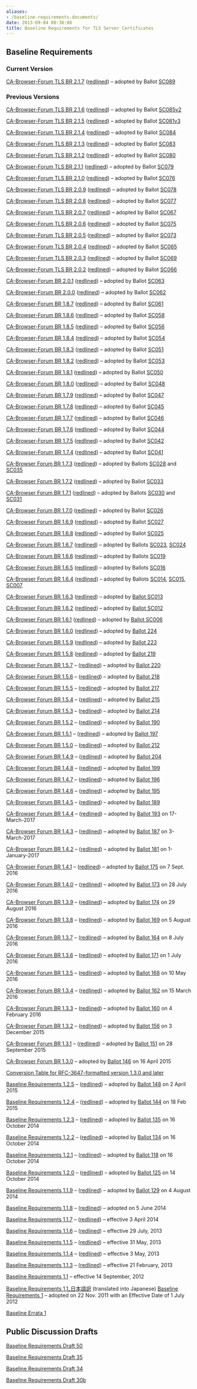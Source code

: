 ```yaml
---
aliases:
- /baseline-requirements-documents/
date: 2013-09-04 00:38:08
title: Baseline Requirements for TLS Server Certificates
---
```


## Baseline Requirements

### Current Version

[CA-Browser-Forum TLS BR 2.1.7][TBR217] ([redlined][TBR217r]) – adopted by Ballot [SC089][sc089]

### Previous Versions

[CA-Browser-Forum TLS BR 2.1.6][TBR216] ([redlined][TBR216r]) – adopted by Ballot [SC085v2][sc085v2]

[CA-Browser-Forum TLS BR 2.1.5][TBR215] ([redlined][TBR215r]) – adopted by Ballot [SC081v3][sc081v3]

[CA-Browser-Forum TLS BR 2.1.4][TBR214] ([redlined][TBR214r]) – adopted by Ballot [SC084][sc084]

[CA-Browser-Forum TLS BR 2.1.3][TBR213] ([redlined][TBR213r]) – adopted by Ballot [SC083][sc083]

[CA-Browser-Forum TLS BR 2.1.2][TBR212] ([redlined][TBR212r]) – adopted by Ballot [SC080][sc080]

[CA-Browser-Forum TLS BR 2.1.1][TBR211] ([redlined][TBR211r]) – adopted by Ballot [SC079][sc079]

[CA-Browser-Forum TLS BR 2.1.0][TBR210] ([redlined][TBR210r]) – adopted by Ballot [SC076][sc076]

[CA-Browser-Forum TLS BR 2.0.9][TBR209] ([redlined][TBR209r]) – adopted by Ballot [SC078][sc078]

[CA-Browser-Forum TLS BR 2.0.8][TBR208] ([redlined][TBR208r]) – adopted by Ballot [SC077][sc077]

[CA-Browser-Forum TLS BR 2.0.7][TBR207] ([redlined][TBR207r]) – adopted by Ballot [SC067][sc067]

[CA-Browser-Forum TLS BR 2.0.6][TBR206] ([redlined][TBR206r]) – adopted by Ballot [SC075][sc075]

[CA-Browser-Forum TLS BR 2.0.5][TBR205] ([redlined][TBR205r]) – adopted by Ballot [SC073][sc073]

[CA-Browser-Forum TLS BR 2.0.4][TBR204] ([redlined][TBR204r]) – adopted by Ballot [SC065][sc065]

[CA-Browser-Forum TLS BR 2.0.3][TBR203] ([redlined][TBR203r]) – adopted by Ballot [SC069][sc069]

[CA-Browser-Forum TLS BR 2.0.2][228] ([redlined][202r]) – adopted by Ballot [SC066][sc066]

[CA-Browser-Forum BR 2.0.1][1] ([redlined][2]) – adopted by Ballot [SC063][3]

[CA-Browser-Forum BR 2.0.0][4] ([redlined][5]) – adopted by Ballot [SC062][6]

[CA-Browser-Forum BR 1.8.7][7] ([redlined][8]) – adopted by Ballot [SC061][9]

[CA-Browser-Forum BR 1.8.6][10] ([redlined][11]) – adopted by Ballot [SC058][12]

[CA-Browser-Forum BR 1.8.5][13] ([redlined][14]) – adopted by Ballot [SC056][15]

[CA-Browser-Forum BR 1.8.4][16] ([redlined][17]) – adopted by Ballot [SC054][18]

[CA-Browser-Forum BR 1.8.3][19] ([redlined][20]) – adopted by Ballot [SC051][21]

[CA-Browser-Forum BR 1.8.2][22] ([redlined][23]) – adopted by Ballot [SC053][24]

[CA-Browser-Forum BR 1.8.1][25] ([redlined][26]) – adopted by Ballot [SC050][27]

[CA-Browser-Forum BR 1.8.0][28] ([redlined][29]) – adopted by Ballot [SC048][30]

[CA-Browser-Forum BR 1.7.9][31] ([redlined][32]) – adopted by Ballot [SC047][33]

[CA-Browser-Forum BR 1.7.8][34] ([redlined][35]) – adopted by Ballot [SC045][36]

[CA-Browser-Forum BR 1.7.7][37] ([redlined][38]) – adopted by Ballot [SC046][39]

[CA-Browser-Forum BR 1.7.6][40] ([redlined][41]) – adopted by Ballot [SC044][42]

[CA-Browser-Forum BR 1.7.5][43] ([redlined][44]) – adopted by Ballot [SC042][45]

[CA-Browser-Forum BR 1.7.4][46] ([redlined][47]) – adopted by Ballot [SC041][48]

[CA-Browser Forum BR 1.7.3][49] ([redlined][50]) – adopted by Ballots [SC028][51] and [SC035][52]

[CA-Browser Forum BR 1.7.2][53] ([redlined][54]) – adopted by Ballot [SC033][55]

[CA-Browser Forum BR 1.7.1][56] ([redlined][57]) – adopted by Ballots [SC030][58] and [SC031][59]

[CA-Browser Forum BR 1.7.0][60] ([redlined][61]) – adopted by Ballot [SC026][62]

[CA-Browser Forum BR 1.6.9][63] ([redlined][64]) – adopted by Ballot [SC027][65]

[CA-Browser Forum BR 1.6.8][66] ([redlined][67]) – adopted by Ballot [SC025][68]

[CA-Browser Forum BR 1.6.7][69] ([redlined][70]) – adopted by Ballots [SC023][71], [SC024][72]

[CA-Browser Forum BR 1.6.6][73] ([redlined][74]) – adopted by Ballots [SC019][75]

[CA-Browser Forum BR 1.6.5][76] ([redlined][77]) – adopted by Ballots [SC016][78]

[CA-Browser Forum BR 1.6.4][79] ([redlined][80]) – adopted by Ballots [SC014][81], [SC015][82], [SC007][83]

[CA-Browser Forum BR 1.6.3][84] ([redlined][85]) – adopted by [Ballot SC013][86]

[CA-Browser Forum BR 1.6.2][87] ([redlined][88]) – adopted by [Ballot SC012][89]

[CA-Browser Forum BR 1.6.1][90] ([redlined][91]) – adopted by [Ballot SC006][92]

[CA-Browser Forum BR 1.6.0][93] ([redlined][94]) – adopted by [Ballot 224][95]

[CA-Browser Forum BR 1.5.9][96] ([redlined][97]) – adopted by [Ballot 223][98]

[CA-Browser Forum BR 1.5.8][99] ([redlined][100]) – adopted by [Ballot 219][101]

[CA-Browser Forum BR 1.5.7][102] – ([redlined][103]) – adopted by [Ballot 220][104]

[CA-Browser Forum BR 1.5.6][105] – ([redlined][106]) – adopted by [Ballot 218][107]

[CA-Browser Forum BR 1.5.5][108] – ([redlined][109]) – adopted by [Ballot 217][110]

[CA-Browser Forum BR 1.5.4][111] – ([redlined][112]) – adopted by [Ballot 215][113]

[CA-Browser Forum BR 1.5.3][114] – ([redlined][115]) – adopted by [Ballot 214][116]

[CA-Browser Forum BR 1.5.2][117] – ([redlined][118]) – adopted by [Ballot 190][119]

[CA-Browser Forum BR 1.5.1][120] – ([redlined][121]) – adopted by [Ballot 197][122]

[CA-Browser Forum BR 1.5.0][123] – ([redlined][124]) – adopted by [Ballot 212][125]

[CA-Browser Forum BR 1.4.9][126] – ([redlined][127]) – adopted by [Ballot 204][128]

[CA-Browser Forum BR 1.4.8][129] – ([redlined][130]) – adopted by [Ballot 199][131]

[CA-Browser Forum BR 1.4.7][132] – ([redlined][133]) – adopted by [Ballot 196][134]

[CA-Browser Forum BR 1.4.6][135] – ([redlined][136]) – adopted by [Ballot 195][137]

[CA-Browser Forum BR 1.4.5][138] – ([redlined][139]) – adopted by [Ballot 189][140]

[CA-Browser Forum BR 1.4.4][141] – ([redlined][142]) – adopted by [Ballot 193][143] on 17-March-2017

[CA-Browser Forum BR 1.4.3][144] – ([redlined][145]) – adopted by [Ballot 187][146] on 3-March-2017

[CA-Browser Forum BR 1.4.2][147] – ([redlined][148]) – adopted by [Ballot 181][149] on 1-January-2017

[CA-Browser Forum BR 1.4.1][150] – ([redlined][151]) – adopted by [Ballot 175][152] on 7 Sept. 2016

[CA-Browser Forum BR 1.4.0][153] – ([redlined][154]) – adopted by [Ballot 173][155] on 28 July 2016

[CA-Browser Forum BR 1.3.9][156] – ([redlined][157]) – adopted by [Ballot 174][158] on 29 August 2016

[CA-Browser Forum BR 1.3.8][159] – ([redlined][160]) – adopted by [Ballot 169][161] on 5 August 2016

[CA-Browser Forum BR 1.3.7][162] – ([redlined][163]) – adopted by [Ballot 164][164] on 8 July 2016

[CA-Browser Forum BR 1.3.6][165] – ([redlined][166]) – adopted by [Ballot 171][167] on 1 July 2016

[CA-Browser Forum BR 1.3.5][168] – ([redlined][169]) – adopted by [Ballot 168][170] on 10 May 2016

[CA-Browser Forum BR 1.3.4][171] – ([redlined][172]) – adopted by [Ballot 162][173] on 15 March 2016

[CA-Browser Forum BR 1.3.3][174] – ([redlined][175]) – adopted by [Ballot 160][176] on 4 February 2016

[CA-Browser Forum BR 1.3.2][177] – ([redlined][178]) – adopted by [Ballot 156][179] on 3 December 2015

[CA-Browser Forum BR 1.3.1][180] – ([redlined][181]) – adopted by [Ballot 151][182] on 28 September 2015

[CA-Browser Forum BR 1.3.0][183] – adopted by [Ballot 146][184] on 16 April 2015

[Conversion Table for RFC-3647-formatted version 1.3.0 and later][185]

[Baseline Requirements 1.2.5][186] – ([redlined][187]) – adopted by [Ballot 148][188] on 2 April 2015

[Baseline Requirements 1.2.4][189] – ([redlined][190]) – adopted by [Ballot 144][191] on 18 Feb 2015

[Baseline Requirements 1.2.3][192] – ([redlined][193]) – adopted by [Ballot 135][194] on 16 October 2014

[Baseline Requirements 1.2.2][195] – ([redlined][196]) – adopted by [Ballot 134][197] on 16 October 2014

[Baseline Requirements 1.2.1][198] – ([redlined][199]) – adopted by [Ballot 118][200] on 16 October 2014

[Baseline Requirements 1.2.0][201] – ([redlined][202]) – adopted by [Ballot 125][203] on 14 October 2014

[Baseline Requirements 1.1.9][204] – ([redlined][205]) – adopted by [Ballot 129][206] on 4 August 2014

[Baseline Requirements 1.1.8][207] – ([redlined][208]) – adopted on 5 June 2014

[Baseline Requirements 1.1.7][209] – ([redlined][210]) – effective 3 April 2014

[Baseline Requirements 1.1.6][211] – ([redlined][212]) – effective 29 July, 2013

[Baseline Requirements 1.1.5][213] – ([redlined][214]) – effective 31 May, 2013

[Baseline Requirements 1.1.4][215] – ([redlined][216]) – effective 3 May, 2013

[Baseline Requirements 1.1.3][217] – ([redlined][218]) – effective 21 February, 2013

[Baseline Requirements 1.1][219] – effective 14 September, 2012

[Baseline Requirements 1.1_日本語訳][220]  (translated into Japanese)
[
][221] [Baseline Requirements 1][222] – adopted on 22 Nov. 2011 with an Effective Date of 1 July 2012

[Baseline Errata 1][223]

## Public Discussion Drafts

[Baseline Requirements Draft 50][224]

[Baseline Requirements Draft 35][225]

[Baseline Requirements Draft 34][226]

[Baseline Requirements Draft 30b][227]

[sc089]: /2025/07/22/ballot-sc-89-Mass-Revocation-Planning
[TBR217]: CA-Browser-Forum-TLS-BR-2.1.7.pdf
[TBR217r]: CA-Browser-Forum-TLS-BR-2.1.7-redlined.pdf
[TBR216]: CA-Browser-Forum-TLS-BR-2.1.6.pdf
[TBR216r]: CA-Browser-Forum-TLS-BR-2.1.6-redlined.pdf
[SC085v2]: /2025/06/18/ballot-sc-085v2-require-validation-of-dnssec-when-present-for-caa-and-dcv-lookups
[TBR215]: CA-Browser-Forum-TLS-BR-2.1.5.pdf
[TBR215r]: CA-Browser-Forum-TLS-BR-2.1.5-redlined.pdf
[sc081v3]: /2025/04/11/ballot-sc-81v3-Introduce-Schedule-of-Reducing-Validity-and-Data-Reuse-Periods
[TBR214]: CA-Browser-Forum-TLS-BR-2.1.4.pdf
[TBR214r]: CA-Browser-Forum-TLS-BR-2.1.4-redlined.pdf
[sc084]: /2025/01/28/ballot-sc-84-DNS-Labeled-with-ACME-Account-ID-Validation-Method
[TBR213]: CA-Browser-Forum-TLS-BR-2.1.3.pdf
[TBR213r]: CA-Browser-Forum-TLS-BR-2.1.3-redlined.pdf
[TBR212]: CA-Browser-Forum-TLS-BR-2.1.2.pdf
[TBR212r]: CA-Browser-Forum-TLS-BR-2.1.2-redlined.pdf
[TBR211]: CA-Browser-Forum-TLS-BR-2.1.1.pdf
[TBR211r]: CA-Browser-Forum-TLS-BR-2.1.1-redlined.pdf
[sc083]: /2025/01/23/ballot-sc-83-Winter-2024-2025-Cleanup-Ballot
[sc079]: /2024/10/14/ballot-sc079v2-allow-more-than-one-certificate-policy-in-a-cross-certified-subordinate-ca-certificate/
[sc080]: /2024/11/14/ballot-sc-80-Sunset-the-use-of-WHOIS-to-identify-Domain-Contacts-and-relying-DCV-Methods
[TBR210]: CA-Browser-Forum-TLS-BR-2.1.0.pdf
[TBR210r]: CA-Browser-Forum-TLS-BR-2.1.0-redlined.pdf
[sc076]: /2024/10/14/ballot-sc076v2-clarify-and-improve-ocsp-requirements/
[TBR209]: CA-Browser-Forum-TLS-BR-2.0.9.pdf
[TBR209r]: CA-Browser-Forum-TLS-BR-2.0.9-redlined.pdf
[sc078]: /2024/10/02/ballot-sc078-subject-organizationname-alignment-for-dba-/-assumed-name/
[TBR208]: CA-Browser-Forum-TLS-BR-2.0.8.pdf
[TBR208r]: CA-Browser-Forum-TLS-BR-2.0.8-redlined.pdf
[sc077]: /2024/09/02/ballot-sc077-update-webtrust-audit-name-in-section-8.4-and-references/
[TBR207]: CA-Browser-Forum-TLS-BR-2.0.7.pdf
[TBR207r]: CA-Browser-Forum-TLS-BR-2.0.7-redlined.pdf
[sc067]: /2024/08/05/ballot-sc-67-Require-Multi-Perspective-Issuance-Corroboration/
[TBR206]: CA-Browser-Forum-TLS-BR-2.0.6.pdf
[TBR206r]: CA-Browser-Forum-TLS-BR-2.0.6-redlined.pdf
[sc075]: /2024/08/05/ballot-sc-075-pre-sign-linting/
[TBR205]: CA-Browser-Forum-TLS-BR-2.0.5.pdf
[TBR205r]: CA-Browser-Forum-TLS-BR-2.0.5-redlined.pdf
[sc073]: /2024/06/07/ballot-sc073-compromised-and-weak-keys/
[TBR204]: TLSBRv2.0.4.pdf
[TBR204r]: TLSBRv2.0.4-redlined.pdf
[sc065]: /2024/03/15/ballot-sc065v2-convert-evgs-into-rfc-3647-format/
[TBR203]: BRv2.0.3.pdf
[TBR203r]: BR-203-redlined.pdf
[sc069]: /2024/03/12/ballot-sc069-clarify-router-and-firewall-logging-requirements/
[202r]: CA-Browser-Forum-2.0.2-redlined.pdf
[sc066]: /2023/11/24/ballot-sc-066-v4-fall-2023-clean-up/
[1]: /uploads/CA-Browser-Forum-BR-v2.0.1.pdf
[2]: /uploads/CA-Browser-Forum-BR-v2.0.1-redlined.pdf
[3]: /2023/07/14/ballot-sc-063-v4make-ocsp-optional-require-crls-and-incentivize-automation/
[4]: /uploads/CA-Browser-Forum-BR-v2.0.0.pdf
[5]: /uploads/CA-Browser-Forum-BR-2.0.0-redlined.pdf
[6]: /2023/03/17/ballot-sc62v2-certificate-profiles-update/
[7]: /uploads/CA-Browser-Forum-BR-1.8.7.pdf
[8]: /uploads/CA-Browser-Forum-BR-1.8.7-redline.pdf
[9]: /2023/03/02/ballot-sc61v4-new-crl-entries-must-have-a-revocation-reason-code/
[10]: /uploads/CA-Browser-Forum-BR-1.8.6.pdf
[11]: /uploads/CA-Browser-Forum-BR-1.8.6-redlined.pdf
[12]: /2022/11/11/ballot-sc58-require-distributionpoint-in-sharded-crls/
[13]: /uploads/CA-Browser-Forum-BR-1.8.5.pdf
[14]: /uploads/BR-1.8.5_redlined.pdf
[15]: /2022/10/25/ballot-sc56-2022-cleanup/
[16]: /uploads/CA-Browser-Forum-BR-1.8.4.pdf
[17]: /uploads/CA-Browser-Forum-BR-1.8.4-redline.pdf
[18]: /2022/03/24/ballot-sc54-onion-cleanup/
[19]: /uploads/CA-Browser-Forum-BR-1.8.3.pdf
[20]: /uploads/CA-Browser-Forum-BR-1.8.3-redline.pdf
[21]: /2022/03/01/ballot-sc51-reduce-and-clarify-audit-log-and-records-archival-retention-requirements/
[22]: /uploads/CA-Browser-Forum-BR-1.8.2.pdf
[23]: /uploads/CA-Browser-Forum-BR-1.8.2-redline.pdf
[24]: /2022/01/26/ballot-sc53-sunset-for-sha-1-ocsp-signing/
[25]: /uploads/CA-Browser-Forum-BR-1.8.1.pdf
[26]: /uploads/CA-Browser-Forum-BR-1.8.1-redline.pdf
[27]: /2021/11/22/ballot-sc50-remove-the-requirements-of-section-4-1-1/
[28]: /uploads/CA-Browser-Forum-BR-1.8.0.pdf
[29]: /uploads/CA-Browser-Forum-BR-1.8.0-redline.pdf
[30]: /2021/07/22/ballot-sc48-v2-domain-name-and-ip-address-encoding/
[31]: /uploads/CA-Browser-Forum-BR-1.7.9.pdf
[32]: /uploads/CA-Browser-Forum-BR-1.7.9-redline.pdf
[33]: /2021/06/30/ballot-sc47v2-sunset-subjectorganizationalunitname/
[34]: /uploads/CA-Browser-Forum-BR-1.7.8.pdf
[35]: /uploads/CA-Browser-Forum-BR-1.7.8-redline.pdf
[36]: /2021/06/03/ballot-sc45-wildcard-domain-validation/
[37]: /uploads/CA-Browser-Forum-BR-1.7.7.pdf
[38]: /uploads/CA-Browser-Forum-BR-1.7.7-redline.pdf
[39]: /2021/06/02/ballot-sc46-sunset-the-caa-exception-for-dns-operator/
[40]: /uploads/CA-Browser-Forum-BR-1.7.6.pdf
[41]: /uploads/CA-Browser-Forum-BR-1.7.6_redline.pdf
[42]: /2021/05/01/ballot-sc44-clarify-acceptable-status-codes/
[43]: /uploads/CA-Browser-Forum-BR-1.7.5.pdf
[44]: /uploads/CA-Browser-Forum-BR-1.7.5_redline.pdf
[45]: /2021/04/22/ballot-sc42-398-day-re-use-period/
[46]: /uploads/CA-Browser-Forum-BR-1.7.4.pdf
[47]: /uploads/CA-Browser-Forum-BR-1.7.4_redline.pdf
[48]: /2021/02/26/ballot-sc41-reformatting-the-brs-evgs-and-ncssrs/
[49]: /uploads/CA-Browser-Forum-BR-1.7.3.pdf
[50]: /uploads/CA-Browser-Forum-BR-1.7.3-redlined.pdf
[51]: /2020/09/10/ballot-sc28-logging-and-log-retention/
[52]: /2020/09/09/ballot-sc35-cleanups-and-clarifications/
[53]: /uploads/CA-Browser-Forum-BR-1.7.2.pdf
[54]: /uploads/CA-Browser-Forum-BR-1.7.2-redlined.pdf
[55]: /2020/08/14/ballot-sc33-tls-using-alpn-method/
[56]: /uploads/CA-Browser-Forum-BR-1.7.1.pdf
[57]: /uploads/CA-Browser-Forum-BR-1.7.1-redlined.pdf
[58]: /2020/07/16/ballot-sc30v2-disclosure-of-registration-incorporating-agency/
[59]: /2020/07/16/ballot-sc31-browser-alignment/
[60]: /uploads/CA-Browser-Forum-BR-1.7.0-1.pdf
[61]: /uploads/CA-Browser-Forum-BR-1.7.0-redlined-1.pdf
[62]: /2020/03/30/ballot-sc26v2-pandoc-friendly-markdown-formatting-changes/
[63]: /uploads/CA-Browser-Forum-BR-1.6.9.pdf
[64]: /uploads/CA-Browser-Forum-BR-1.6.9-redlined.pdf
[65]: /2020/02/20/ballot-sc27v3-version-3-onion-certificates/
[66]: /uploads/CA-Browser-Forum-BR-1.6.8.pdf
[67]: /uploads/CA-Browser-Forum-BR-1.6.8-redlined.pdf
[68]: /2020/02/01/ballot-sc25-define-new-http-domain-validation-methods-v2/
[69]: /uploads/CA-Browser-Forum-BR-1.6.7.pdf
[70]: /uploads/CA-Browser-Forum-BR-1.6.7-redlined.pdf
[71]: /2019/11/14/ballot-sc23-v3-precertificates/
[72]: /2019/11/12/ballot-sc24-fall-cleanup-v2/
[73]: /uploads/CA-Browser-Forum-BR-1.6.6.pdf
[74]: /uploads/CA-Browser-Forum-BR-1.6.6-redlined.pdf
[75]: /2019/05/21/ballot-sc19-phone-contact-with-dns-caa-phone-contact-v2/
[76]: /uploads/CA-Browser-Forum-BR-1.6.5.pdf
[77]: /uploads/CA-Browser-Forum-BR-1.6.5-redlined.pdf
[78]: /2019/03/16/ballot-sc16-other-subject-attributes/
[79]: /uploads/CA-Browser-Forum-BR-1.6.4.pdf
[80]: /uploads/CA-Browser-Forum-BR-1.6.4-redlined.pdf
[81]: /2019/02/01/ballot-sc14-updated-phone-validation-methods/
[82]: /2019/02/01/ballot-sc15-remove-validation-method-number-9/
[83]: /2019/02/09/ballot-sc7-update-ip-address-validation-methods/
[84]: /uploads/CA-Browser-Forum-BR-1.6.3.pdf
[85]: /uploads/CA-Browser-Forum-BR-1.6.3-redlined.pdf
[86]: /2018/12/18/ballot-sc13-caa-contact-property-and-associated-e-mail-validation-methods/
[87]: /uploads/CA-Browser-Forum-BR-1.6.2.pdf
[88]: /uploads/CA-Browser-Forum-BR-1.6.2-redlined.pdf
[89]: /2018/11/12/ballot-sc-12-sunset-of-underscores-in-dnsnames/
[90]: /uploads/CA-Browser-Forum-BR-1.6.1.pdf
[91]: /uploads/CA-Browser-Forum-BR-1.6.1-redlined.pdf
[92]: /2018/09/14/ballot-sc6-revocation-timeline-extension/
[93]: /uploads/CA-Browser-Forum-BR-1.6.0.pdf
[94]: /uploads/CA-Browser-Forum-BR-1.6.0-redlined.pdf
[95]: /2018/05/22/ballot-224-whois-and-rdap/
[96]: /uploads/CA-Browser-Forum-BR-1.5.9.pdf
[97]: /uploads/CA-Browser-Forum-BR-1.5.9-redlined.pdf
[98]: /2018/05/16/ballot-223-update-br-section-8-4-for-caaudit-criteria/
[99]: /uploads/CA-Browser-Forum-BR-1.5.8.pdf
[100]: /uploads/CA-Browser-Forum-BR-1.5.8-redlined.pdf
[101]: /2018/04/10/ballot-219-clarify-handling-of-caa-record-sets-with-no-issue-issuewild-property-tag/
[102]: /uploads/CA-Browser-Forum-BR-1.5.7-29-Apr-2018.pdf
[103]: /uploads/CA-Browser-Forum-BR-1.5.7-29-April-2018-redlined.pdf
[104]: /2018/03/30/ballot-220-minor-cleanups-spring-2018/
[105]: /uploads/CA-Browser-Forum-BR-1.5.6.pdf
[106]: /uploads/CA-Browser-Forum-BR-1.5.6-redlined.pdf
[107]: /2018/02/05/ballot-218-remove-validation-methods-1-5/
[108]: /uploads/CA-Browser-Forum-BR-1.5.5.pdf
[109]: /uploads/CA-Browser-Forum-BR-1.5.5-redlined.pdf
[110]: /2017/12/21/ballot-217-sunset-rfc-2527/
[111]: /uploads/CA-Browser-Forum-BR-1.5.4.pdf
[112]: /uploads/CA-Browser-Forum-BR-1.5.4-redlined.pdf
[113]: /2017/10/04/ballot-215-fix-ballot-190-errata/
[114]: /uploads/CA-Browser-Forum-BR-1.5.3.pdf
[115]: /uploads/CA-Browser-Forum-BR-1.5.3-redlined.pdf
[116]: /2017/09/27/ballot-214-caa-discovery-cname-errata/
[117]: /uploads/CA-Browser-Forum-BR-1.5.2.pdf
[118]: /uploads/CA-Browser-Forum-BR-1.5.2-redlined.pdf
[119]: /2017/09/19/ballot-190-revised-validation-requirements/
[120]: /uploads/CA-Browser-Forum-BR-1.5.1.pdf
[121]: /uploads/CA-Browser-Forum-BR-1.5.1-redlined.pdf
[122]: /2017/05/03/ballot-197-effective-date-ballot-193-provisions/
[123]: /uploads/CA-Browser-Forum-BR-1.5.0.pdf
[124]: /uploads/CA-Browser-Forum-BR-1.5.0-redlined.pdf
[125]: /2017/09/01/2494/
[126]: /uploads/CA-Browser-Forum-BR-1.4.9.pdf
[127]: /uploads/CA-Browser-Forum-BR-1.4.9-redlined.pdf
[128]: /2017/07/11/ballot-204-forbid-dtps-domainip-ownership/
[129]: /uploads/CA-Browser-Forum-BR-1.4.8.pdf
[130]: /uploads/CA-Browser-Forum-BR-1.4.8-redlined.pdf
[131]: /2017/05/09/ballot-199-require-commonname-root-intermediate-certificates/
[132]: /uploads/CA-Browser-Forum-BR-1.4.7.pdf
[133]: /uploads/CA-Browser-Forum-BR-1.4.7-redlined.pdf
[134]: /2017/04/17/ballot-196-define-audit-period/
[135]: /uploads/CA-Browser-Forum-BR-1.4.6.pdf
[136]: /uploads/CA-Browser-Forum-BR-1.4.6-redlined.pdf
[137]: /2017/04/17/ballot-195-caa-fixup/
[138]: /uploads/CA-Browser-Forum-BR-1.4.5.pdf
[139]: /uploads/CA-Browser-Forum-BR-1.4.5-redlined.pdf
[140]: /2017/04/13/ballot-189-amend-section-6-1-7-baseline-requirements/
[141]: /uploads/CA-Browser-Forum-BR-1.4.4.pdf
[142]: /uploads/CA-Browser-Forum-BR-1.4.4-redlined.pdf
[143]: /2017/03/17/ballot-193-825-day-certificate-lifetimes/
[144]: /uploads/CA-Browser-Forum-BR-1.4.3.pdf
[145]: /uploads/CA-Browser-Forum-BR-1.4.3-redlined.pdf
[146]: /2017/03/08/ballot-187-make-caa-checking-mandatory/
[147]: /uploads/CA-Browser-Forum-BR-1.4.2.pdf
[148]: /uploads/CA-Browser-Forum-BR-1.4.2-redlined.pdf
[149]: /2017/01/07/ballot-181-readopting-br-3-2-2-4-part-1/
[150]: /uploads/CA-Browser-Forum-BR-1.4.1.pdf
[151]: /uploads/CA-Browser-Forum-BR-1.4.1-redlined.pdf
[152]: /2016/09/07/ballot-175-addition-given-name-surname/
[153]: /uploads/CA-Browser-Forum-BR-1.4.0.pdf
[154]: /uploads/CA-Browser-Forum-BR-1.4.0-redlined.pdf
[155]: /2016/07/28/ballot-173-removal-requirement-cease-use-private-key-due-incorrect-certificate-info/
[156]: /uploads/CA-Browser-Forum-BR-1.3.9.pdf
[157]: /uploads/CA-Browser-Forum-BR-1.3.9-redlined.pdf
[158]: /2016/08/29/ballot-174-reform-requirements-relating-conflict-local-laws/
[159]: /uploads/CA-Browser-Forum-BR-1.3.8.pdf
[160]: /uploads/CA-Browser-Forum-BR-1.3.8-redlined.pdf
[161]: /2016/08/05/ballot-169-revised-validation-requirements/
[162]: /uploads/CA-Browser-Forum-BR-1.3.7.pdf
[163]: /uploads/CA-Browser-Forum-BR-1.3.7-redlined.pdf
[164]: /2016/03/31/ballot-164/
[165]: /uploads/CA-Browser-Forum-BR-1.3.6.pdf
[166]: /uploads/CA-Browser-Forum-BR-1.3.6-redlined.pdf
[167]: /2016/07/01/ballot-171-updating-etsi-standards-cabf-documents/
[168]: /uploads/CA-Browser-Forum-BR-1.3.5.pdf
[169]: /uploads/CA-Browser-Forum-BR-1.3.5-redlined.pdf
[170]: /2016/05/10/ballot-168-baseline-requirement-corrections-amended/
[171]: /uploads/CA-Browser-Forum-BR-1.3.4.pdf
[172]: /uploads/CA-Browser-Forum-BR-1.3.4-redlined.pdf
[173]: /2016/03/16/ballot-162-sunset-of-exceptions/
[174]: /uploads/CA-Browser-Forum-BR-1.3.3.pdf
[175]: /uploads/CA-Browser-Forum-BR-1.3.3-redlined.pdf
[176]: /2016/02/04/ballot-160/
[177]: /uploads/CA-Browser-Forum-BR-1.3.2.pdf
[178]: /uploads/CA-Browser-Forum-BR-1.3.2-redlined.pdf
[179]: /2015/12/03/ballot-156-amend-sections-1-and-2-of-baseline-requirements/
[180]: /uploads/CAB-Forum-BR-1.3.1.pdf
[181]: /uploads/CA-Browser-Forum-BR-1.3.1-redlined.pdf
[182]: /2015/09/28/ballot-151-addition-of-optional-oids-for-indicating-level-of-validation/
[183]: /uploads/CAB-Forum-BR-1.3.0.pdf
[184]: /2015/04/16/ballot-146-convert-baseline-requirements-to-rfc-3647-framework/
[185]: /uploads/RFC3647_Comparison_Table_for_Baseline_Requirements.pdf
[186]: /uploads/BRv1.2.5.pdf
[187]: /uploads/BRv1.2.5-redlined.pdf
[188]: /2015/04/02/ballot-148-issuer-field-correction/ "Ballot 148 – Issuer Field Correction"
[189]: /uploads/BRv1.2.4.pdf
[190]: /uploads/BRv1.2.4-redlined.pdf
[191]: /2015/02/18/ballot-144-validation-rules-dot-onion-names/
[192]: /uploads/BRv1.2.3.pdf
[193]: /uploads/BRv1.2.3-redlined.pdf
[194]: /2014/10/16/ballot-135-etsi-auditor-qualifications/ "Ballot 135 – ETSI Auditor Qualifications"
[195]: /uploads/BRv1.2.2.pdf
[196]: /uploads/BRv1.2.2-redlined.pdf
[197]: /2014/10/16/ballot-134-application-rfc-5280-pre-certificates/ "Ballot 134 – Application of RFC 5280 to Pre-certificates"
[198]: /uploads/BRv1.2.1.pdf
[199]: /uploads/BRv1.2.1-redlined.pdf
[200]: /2014/10/16/ballot-118-sha1-sunset/ "Ballot 118 – SHA1 Sunset"
[201]: /uploads/BRv1.2.0.pdf
[202]: /uploads/BRv1.2.0-redlined.pdf
[203]: /2014/10/14/ballot-125-caa-records/ "Ballot 125 – CAA Records"
[204]: /uploads/Baseline_Requirements_V1_1_9.pdf
[205]: /uploads/Baseline_Requirements_V1_1_9_Redline.pdf
[206]: /2014/08/04/ballot-129-psl-br-11-1-3/
[207]: /uploads/Baseline_Requirements_V1_1_8.pdf
[208]: /uploads/Baseline_Requirements_V1_1_8_Redline.pdf
[209]: /uploads/BRv1.1.7.pdf
[210]: /uploads/BRv1.1.7-redlined.pdf
[211]: /uploads/Baseline_Requirements_V1_1_6.pdf
[212]: /uploads/Baseline_Requirements_V1_1_6_Redline1.pdf
[213]: /uploads/Baseline_Requirements_V1_1_5.pdf
[214]: /uploads/Baseline_Requirements_V1_1_5_Redline.pdf
[215]: /uploads/Baseline_Requirements_V1_1_4.pdf
[216]: /uploads/Baseline_Requirements_V1_1_4_Redline.pdf
[217]: /uploads/Baseline_Requirements_V1_1_3.pdf
[218]: /uploads/Baseline_Requirements_V1_1_3_Redline.pdf
[219]: /uploads/Baseline_Requirements_V1_1.pdf
[220]: /uploads/BaselineRequirements_V1.1_%E6%97%A5%E6%9C%AC%E8%AA%9E%E8%A8%B3.pdf
[221]: /baseline-requirements/baseline_requirements_v1/
[222]: /uploads/Baseline_Requirements_V1.pdf
[223]: /uploads/Baseline_Errata_11.pdf
[224]: /uploads/Baseline_Requirements_Draft_50.pdf
[225]: /uploads/Baseline_Requirements_Draft_35.pdf
[226]: /uploads/Baseline_Requirements_Draft_34.pdf
[227]: /uploads/Baseline_Requirements_Draft_30b.pdf
[228]: /uploads/CA-Browser-Forum-TLS-BRs-v2.0.2.pdf
